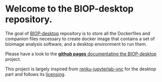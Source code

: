 # Welcome to the **BIOP-desktop** repository.

The goal of [BIOP-desktop](https://github.com/BIOP/BIOP-desktop) repository is to store all the Dockerfiles and companion files necessary to create docker image that contains a set of bioimage analysis software, and a desktop environment to run them.  

Please have a look to the  [**github pages** documentating the BIOP-desktop](https://biop.github.io/biop-desktop-doc/) project.

This project is largely inspired from [renku-jupyterlab-vnc](https://github.com/SwissDataScienceCenter/renku-jupyterlab-vnc) for the desktop part and follows its [licensing](https://github.com/BIOP/BIOP-desktop/blob/main/LICENSE).
